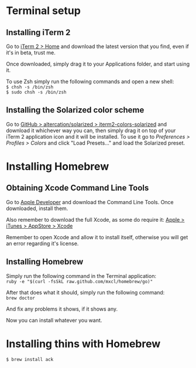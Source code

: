 # Terminal setup

## Installing iTerm 2

Go to [iTerm 2 > Home](http://www.iterm2.com/#/section/home) and download the latest version that you find, even if it's in beta, trust me.

Once downloaded, simply drag it to your Applications folder, and start using it.

To use Zsh simply run the following commands and open a new shell:<br />
`$ chsh -s /bin/zsh`<br />
`$ sudo chsh -s /bin/zsh`

## Installing the Solarized color scheme

Go to [GitHub > altercation/solarized > iterm2-colors-solarized](https://github.com/altercation/solarized/tree/master/iterm2-colors-solarized) and download it whichever way you can, then simply drag it on top of your iTerm 2 application icon and it will be installed. To use it go to *Preferences > Profiles > Colors* and click "Load Presets..." and load the Solarized preset.

# Installing Homebrew

## Obtaining Xcode Command Line Tools

Go to [Apple Developer](https://developer.apple.com/downloads) and download the Command Line Tools. Once downloaded, install them.

Also remember to download the full Xcode, as some do require it: [Apple > iTunes > AppStore > Xcode](https://itunes.apple.com/us/app/xcode/id497799835?ls=1&mt=12)

Remember to open Xcode and allow it to install itself, otherwise you will get an error regarding it's license.

## Installing Homebrew

Simply run the following command in the Terminal application:<br />
`ruby -e "$(curl -fsSkL raw.github.com/mxcl/homebrew/go)"`

After that does what it should, simply run the following command:<br />
`brew doctor`

And fix any problems it shows, if it shows any.

Now you can install whatever you want.

# Installing thins with Homebrew

`$ brew install ack`